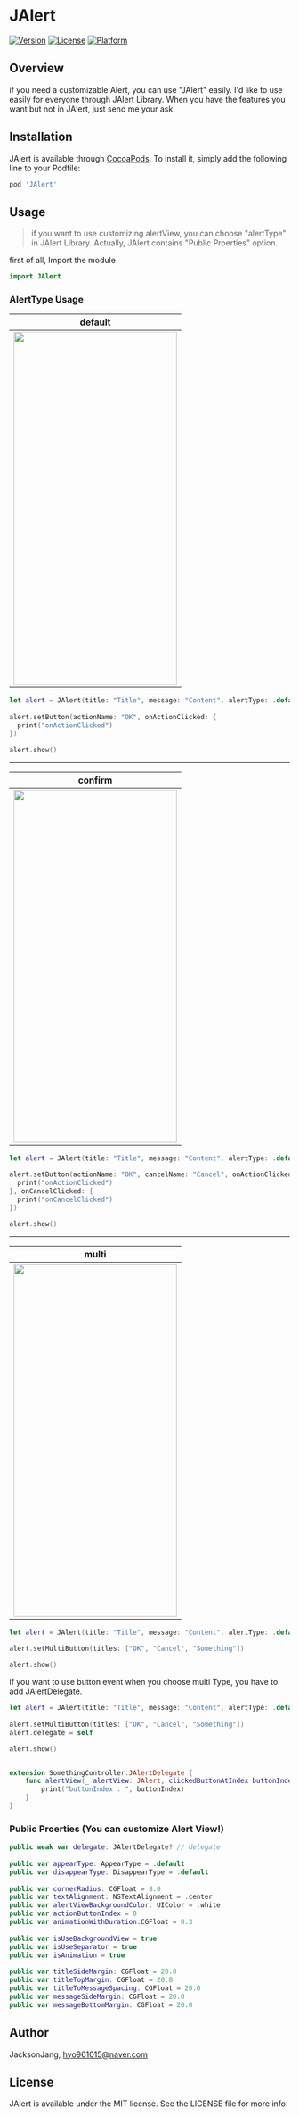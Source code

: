 # JAlert

[![Version](https://img.shields.io/cocoapods/v/JAlert.svg?style=flat)](https://cocoapods.org/pods/JAlert)
[![License](https://img.shields.io/cocoapods/l/JAlert.svg?style=flat)](https://cocoapods.org/pods/JAlert)
[![Platform](https://img.shields.io/cocoapods/p/JAlert.svg?style=flat)](https://cocoapods.org/pods/JAlert)

## Overview

if you need a customizable Alert, you can use "JAlert" easily.
I'd like to use easily for everyone through JAlert Library. 
When you have the features you want but not in JAlert, just send me your ask.

## Installation

JAlert is available through [CocoaPods](https://cocoapods.org). To install
it, simply add the following line to your Podfile:

```ruby
pod 'JAlert'
```

## Usage

> if you want to use customizing alertView, you can choose "alertType" in JAlert Library.
> Actually, JAlert contains "Public Proerties" option.

first of all, Import the module

```swift
import JAlert
```

### AlertType Usage

| default |
|---|
|<img src = "https://gist.githubusercontent.com/JacksonJang/050927a21f291ad4d65cac0e2df4b4c9/raw/32906abb85159b13efe61e4ec4f1ca1f346168aa/JAlert1.png" width="293px" height="633px"> |
```swift
let alert = JAlert(title: "Title", message: "Content", alertType: .default)
  
alert.setButton(actionName: "OK", onActionClicked: {
  print("onActionClicked")
})

alert.show()
```
---

| confirm |
|---|
|<img src = "https://gist.githubusercontent.com/JacksonJang/050927a21f291ad4d65cac0e2df4b4c9/raw/32906abb85159b13efe61e4ec4f1ca1f346168aa/JAlert2.png" width="293px" height="633px"> |
```swift
let alert = JAlert(title: "Title", message: "Content", alertType: .default)
  
alert.setButton(actionName: "OK", cancelName: "Cancel", onActionClicked: {
  print("onActionClicked")
}, onCancelClicked: {
  print("onCancelClicked")
})

alert.show()
```
---

| multi |
|---|
|<img src = "https://gist.githubusercontent.com/JacksonJang/050927a21f291ad4d65cac0e2df4b4c9/raw/32906abb85159b13efe61e4ec4f1ca1f346168aa/JAlert3.png" width="293px" height="633px"> |
```swift
let alert = JAlert(title: "Title", message: "Content", alertType: .default)
  
alert.setMultiButton(titles: ["OK", "Cancel", "Something"])

alert.show()
```

if you want to use button event when you choose multi Type, you have to add JAlertDelegate.

```swift
let alert = JAlert(title: "Title", message: "Content", alertType: .default)
  
alert.setMultiButton(titles: ["OK", "Cancel", "Something"])
alert.delegate = self

alert.show()


extension SomethingController:JAlertDelegate {
    func alertView(_ alertView: JAlert, clickedButtonAtIndex buttonIndex: Int) {
        print("buttonIndex : ", buttonIndex)
    }
}
```

### Public Proerties (You can customize Alert View!)
```swift
public weak var delegate: JAlertDelegate? // delegate
    
public var appearType: AppearType = .default
public var disappearType: DisappearType = .default
    
public var cornerRadius: CGFloat = 8.0
public var textAlignment: NSTextAlignment = .center
public var alertViewBackgroundColor: UIColor = .white
public var actionButtonIndex = 0
public var animationWithDuration:CGFloat = 0.3
  
public var isUseBackgroundView = true
public var isUseSeparator = true
public var isAnimation = true
    
public var titleSideMargin: CGFloat = 20.0
public var titleTopMargin: CGFloat = 20.0
public var titleToMessageSpacing: CGFloat = 20.0
public var messageSideMargin: CGFloat = 20.0
public var messageBottomMargin: CGFloat = 20.0
```
## Author

JacksonJang, hyo961015@naver.com

## License

JAlert is available under the MIT license. See the LICENSE file for more info.




